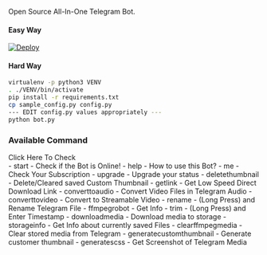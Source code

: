 Open Source All-In-One Telegram Bot.

#### Easy Way

[![Deploy](https://www.herokucdn.com/deploy/button.svg)](https://heroku.com/deploy)

#### Hard Way

```sh
virtualenv -p python3 VENV
. ./VENV/bin/activate
pip install -r requirements.txt
cp sample_config.py config.py
--- EDIT config.py values appropriately ---
python bot.py
```
### Available Command
<Summary> Click Here To Check </Summary>
- start - Check if the Bot is Online!
- help - How to use this Bot?
- me - Check Your Subscription
- upgrade - Upgrade your status
- deletethumbnail - Delete/Cleared saved Custom Thumbnail
- getlink - Get Low Speed Direct Download Link
- converttoaudio - Convert Video Files in Telegram Audio
- converttovideo - Convert to Streamable Video
- rename - (Long Press) and Rename Telegram File
- ffmpegrobot - Get Info
- trim - (Long Press) and Enter Timestamp
- downloadmedia - Download media to storage
- storageinfo - Get Info about currently saved Files
- clearffmpegmedia - Clear stored media from Telegram
- generatecustomthumbnail - Generate customer thumbnail
- generatescss - Get Screenshot of Telegram Media
